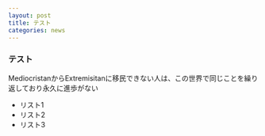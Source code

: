 ```yaml
---
layout: post
title: テスト
categories: news
---
```


### テスト

MediocristanからExtremisitanに移民できない人は、この世界で同じことを繰り返しており永久に進歩がない

- リスト1
- リスト2
- リスト3

